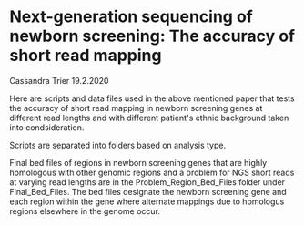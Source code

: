 # Next-generation sequencing of newborn screening: The accuracy of short read mapping

Cassandra Trier
19.2.2020

Here are scripts and data files used in the above mentioned paper that tests the accuracy of short read mapping in newborn screening genes at different read lengths and with different patient's ethnic background taken into condsideration.

Scripts are separated into folders based on analysis type. 

Final bed files of regions in newborn screening genes that are highly homologous with other genomic regions and a problem for NGS short reads at varying read lengths are in the Problem_Region_Bed_Files folder under Final_Bed_Files. The bed files designate the newborn screening gene and each region within the gene where alternate mappings due to homologus regions elsewhere in the genome occur. 
